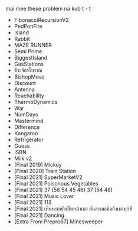 mai mee these problem na kub t - t
- FibonacciRecursionV2
- PedPonFire
- Island
- Rabbit
- MAZE RUNNER
- Semi Prime
- BiggestIsland
- GasStations
- ชีวะจักรโบราณ
- BishopMove
- Discount
- Antenna
- Reachability
- ThermoDynamics
- War
- NumDays
- Mastermind
- Difference
- Kangaroo
- Refrigerator
- Guess
- ISBN
- Milk v2
- [Final 2019] Mickey
- [Final 2020] Train Station
- [Final 2021] SuperMarketV2
- [Final 2021] Poisonous Vegetables
- [Final 2021] 37 (56 54 45 46) 37 (54 48)
- [Final 2021] Music Lover
- [Final 2021] 113
- [Final 2021] เห็นทะเลยังเป็นหน้าเธอ มันละเมอคิดถึงเธอทุกที
- [Final 2021] Dancing
- [Extra From Prepro67] Minesweeper
